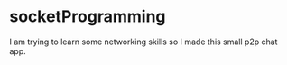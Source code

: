 # socketProgramming

I am trying to learn some networking skills so I made this small p2p chat app.

